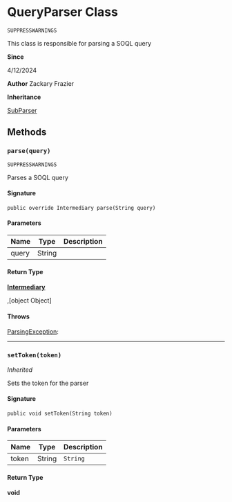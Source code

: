 # QueryParser Class

`SUPPRESSWARNINGS`

This class is responsible for parsing a SOQL query

**Since** 

4/12/2024

**Author** Zackary Frazier

**Inheritance**

[SubParser](SubParser.md)

## Methods
### `parse(query)`

`SUPPRESSWARNINGS`

Parses a SOQL query

#### Signature
```apex
public override Intermediary parse(String query)
```

#### Parameters
| Name | Type | Description |
|------|------|-------------|
| query | String |  |

#### Return Type
**[Intermediary](Intermediary.md)**

,[object Object]

#### Throws
[ParsingException](../exceptions/ParsingException.md): 

---

### `setToken(token)`

*Inherited*

Sets the token for the parser

#### Signature
```apex
public void setToken(String token)
```

#### Parameters
| Name | Type | Description |
|------|------|-------------|
| token | String | `String` |

#### Return Type
**void**